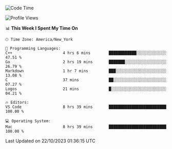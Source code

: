 <!--START_SECTION:waka-->
![Code Time](http://img.shields.io/badge/Code%20Time-564%20hrs%209%20mins-blue)

![Profile Views](http://img.shields.io/badge/Profile%20Views-0-blue)

📊 **This Week I Spent My Time On** 

```text
🕑︎ Time Zone: America/New_York

💬 Programming Languages: 
C++                      4 hrs 6 mins        ████████████░░░░░░░░░░░░░   47.51 % 
Go                       2 hrs 19 mins       ███████░░░░░░░░░░░░░░░░░░   26.79 % 
Markdown                 1 hr 7 mins         ███░░░░░░░░░░░░░░░░░░░░░░   13.08 % 
C                        37 mins             ██░░░░░░░░░░░░░░░░░░░░░░░   07.27 % 
Logos                    21 mins             █░░░░░░░░░░░░░░░░░░░░░░░░   04.21 % 

🔥 Editors: 
VS Code                  8 hrs 39 mins       █████████████████████████   100.00 % 

💻 Operating System: 
Mac                      8 hrs 39 mins       █████████████████████████   100.00 % 
```


 Last Updated on 22/10/2023 01:36:15 UTC
<!--END_SECTION:waka-->
